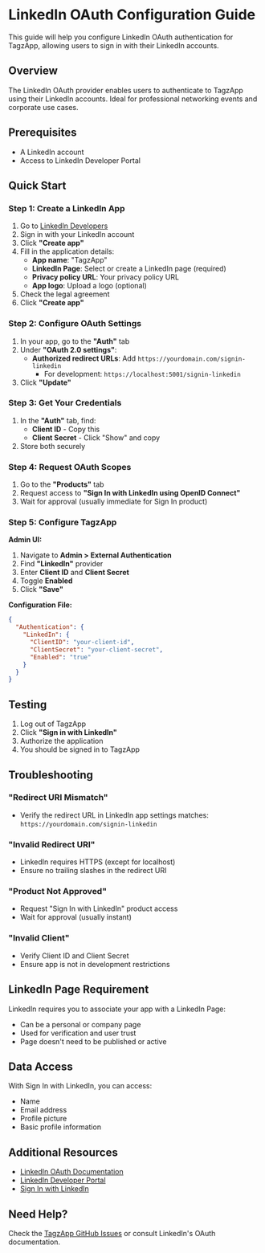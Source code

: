 # LinkedIn OAuth Configuration Guide

This guide will help you configure LinkedIn OAuth authentication for TagzApp, allowing users to sign in with their LinkedIn accounts.

## Overview

The LinkedIn OAuth provider enables users to authenticate to TagzApp using their LinkedIn accounts. Ideal for professional networking events and corporate use cases.

## Prerequisites

- A LinkedIn account
- Access to LinkedIn Developer Portal

## Quick Start

### Step 1: Create a LinkedIn App

1. Go to [LinkedIn Developers](https://www.linkedin.com/developers/)
2. Sign in with your LinkedIn account
3. Click **"Create app"**
4. Fill in the application details:
   - **App name**: "TagzApp"
   - **LinkedIn Page**: Select or create a LinkedIn page (required)
   - **Privacy policy URL**: Your privacy policy URL
   - **App logo**: Upload a logo (optional)
5. Check the legal agreement
6. Click **"Create app"**

### Step 2: Configure OAuth Settings

1. In your app, go to the **"Auth"** tab
2. Under **"OAuth 2.0 settings"**:
   - **Authorized redirect URLs**: Add `https://yourdomain.com/signin-linkedin`
     - For development: `https://localhost:5001/signin-linkedin`
3. Click **"Update"**

### Step 3: Get Your Credentials

1. In the **"Auth"** tab, find:
   - **Client ID** - Copy this
   - **Client Secret** - Click "Show" and copy
2. Store both securely

### Step 4: Request OAuth Scopes

1. Go to the **"Products"** tab
2. Request access to **"Sign In with LinkedIn using OpenID Connect"**
3. Wait for approval (usually immediate for Sign In product)

### Step 5: Configure TagzApp

**Admin UI:**
1. Navigate to **Admin > External Authentication**
2. Find **"LinkedIn"** provider
3. Enter **Client ID** and **Client Secret**
4. Toggle **Enabled**
5. Click **"Save"**

**Configuration File:**
```json
{
  "Authentication": {
    "LinkedIn": {
      "ClientID": "your-client-id",
      "ClientSecret": "your-client-secret",
      "Enabled": "true"
    }
  }
}
```

## Testing

1. Log out of TagzApp
2. Click **"Sign in with LinkedIn"**
3. Authorize the application
4. You should be signed in to TagzApp

## Troubleshooting

### "Redirect URI Mismatch"
- Verify the redirect URL in LinkedIn app settings matches: `https://yourdomain.com/signin-linkedin`

### "Invalid Redirect URI"
- LinkedIn requires HTTPS (except for localhost)
- Ensure no trailing slashes in the redirect URI

### "Product Not Approved"
- Request "Sign In with LinkedIn" product access
- Wait for approval (usually instant)

### "Invalid Client"
- Verify Client ID and Client Secret
- Ensure app is not in development restrictions

## LinkedIn Page Requirement

LinkedIn requires you to associate your app with a LinkedIn Page:
- Can be a personal or company page
- Used for verification and user trust
- Page doesn't need to be published or active

## Data Access

With Sign In with LinkedIn, you can access:
- Name
- Email address
- Profile picture
- Basic profile information

## Additional Resources

- [LinkedIn OAuth Documentation](https://docs.microsoft.com/linkedin/shared/authentication/authentication)
- [LinkedIn Developer Portal](https://www.linkedin.com/developers/)
- [Sign In with LinkedIn](https://docs.microsoft.com/linkedin/consumer/integrations/self-serve/sign-in-with-linkedin)

## Need Help?

Check the [TagzApp GitHub Issues](https://github.com/FritzAndFriends/TagzApp/issues) or consult LinkedIn's OAuth documentation.
